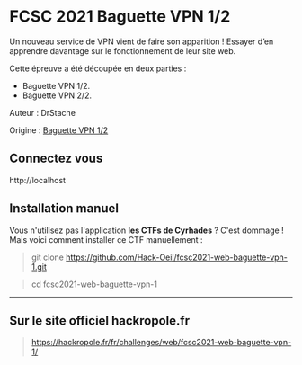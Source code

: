# FCSC 2021 Baguette VPN 1/2

Un nouveau service de VPN vient de faire son apparition ! Essayer d’en apprendre davantage sur le fonctionnement de leur site web.

Cette épreuve a été découpée en deux parties :

- Baguette VPN 1/2.
- Baguette VPN 2/2.


Auteur : DrStache

Origine : [Baguette VPN 1/2](https://hackropole.fr/fr/challenges/web/fcsc2021-web-baguette-vpn-1/)


## Connectez vous
http://localhost


## Installation manuel
Vous n'utilisez pas l'application **les CTFs de Cyrhades** ? C'est dommage !
Mais voici comment installer ce CTF manuellement :

> git clone https://github.com/Hack-Oeil/fcsc2021-web-baguette-vpn-1.git

> cd fcsc2021-web-baguette-vpn-1


-----------

## Sur le site officiel hackropole.fr
> https://hackropole.fr/fr/challenges/web/fcsc2021-web-baguette-vpn-1/